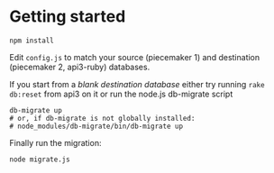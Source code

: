 Getting started
===============

```
npm install
```

Edit ```config.js``` to match your source (piecemaker 1) and destination (piecemaker 2, api3-ruby) databases.

If you start from a *blank destination database* either try running ```rake db:reset``` from api3 on it or run the node.js db-migrate script

```
db-migrate up
# or, if db-migrate is not globally installed:
# node_modules/db-migrate/bin/db-migrate up
```

Finally run the migration:
```
node migrate.js
```
